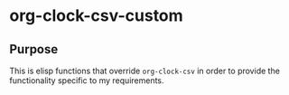 # org-clock-csv-custom
## Purpose
This is elisp functions that override `org-clock-csv` in order to provide the functionality specific to my requirements.